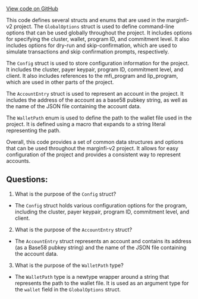 [View code on GitHub](https://github.com/mrgnlabs/marginfi-v2/clients/rust/marginfi-cli/src/config.rs)

This code defines several structs and enums that are used in the marginfi-v2 project. The `GlobalOptions` struct is used to define command-line options that can be used globally throughout the project. It includes options for specifying the cluster, wallet, program ID, and commitment level. It also includes options for dry-run and skip-confirmation, which are used to simulate transactions and skip confirmation prompts, respectively.

The `Config` struct is used to store configuration information for the project. It includes the cluster, payer keypair, program ID, commitment level, and client. It also includes references to the mfi_program and lip_program, which are used in other parts of the project.

The `AccountEntry` struct is used to represent an account in the project. It includes the address of the account as a base58 pubkey string, as well as the name of the JSON file containing the account data.

The `WalletPath` enum is used to define the path to the wallet file used in the project. It is defined using a macro that expands to a string literal representing the path.

Overall, this code provides a set of common data structures and options that can be used throughout the marginfi-v2 project. It allows for easy configuration of the project and provides a consistent way to represent accounts.
## Questions: 
 1. What is the purpose of the `Config` struct?
- The `Config` struct holds various configuration options for the program, including the cluster, payer keypair, program ID, commitment level, and client.

2. What is the purpose of the `AccountEntry` struct?
- The `AccountEntry` struct represents an account and contains its address (as a Base58 pubkey string) and the name of the JSON file containing the account data.

3. What is the purpose of the `WalletPath` type?
- The `WalletPath` type is a newtype wrapper around a string that represents the path to the wallet file. It is used as an argument type for the `wallet` field in the `GlobalOptions` struct.